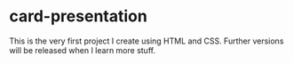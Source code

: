 # card-presentation
This is the very first project I create using HTML and CSS. Further versions will be released when I learn more stuff. 
